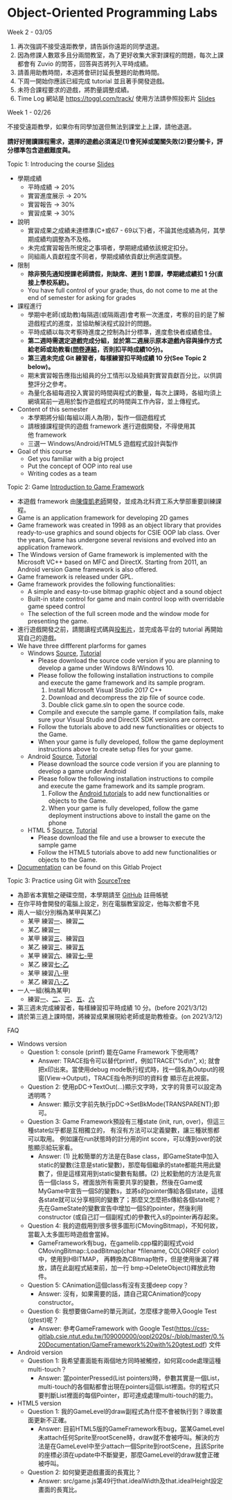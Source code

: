 # Object-Oriented Programming Labs

Week 2 - 03/05

1. 再次強調不接受遠距教學，請告訴你遠距的同學退選。
2. 因為修課人數眾多且分兩間教室，為了更好收集大家對課程的問題，每次上課都會有 Zuvio 的問答，回答與否將列入平時成績。
3. 請善用助教時間，本週將會研討延長整題的助教時間。
4. 下周一開始你應該已經完成 tutorial 並且著手開發遊戲。
5. 未符合課程要求的遊戲，將酌量調整成績。
6. Time Log 網站是 https://toggl.com/track/ 使用方法請參照投影片 [Slides](https://css-gitlab.csie.ntut.edu.tw/109000000/oopl2020s/-/blob/master/3.%20Slides/OOPL_Week_1.pdf)


Week 1 - 02/26

不接受遠距教學，如果你有同學加選但無法到課堂上上課，請他退選。

**請好好閱讀課程需求，選擇的遊戲必須滿足(1)會死掉或闖關失敗(2)要分關卡，評分標準包含遊戲難度與。**

Topic 1: Introducing the course [Slides](https://css-gitlab.csie.ntut.edu.tw/109000000/oopl2020s/-/blob/master/3.%20Slides/OOPL_Week_1.pdf)

- 學期成績
    - 平時成績 -> 20% 
    - 實習進度展示 -> 20% 
    - 實習報告 -> 30% 
    - 實習成果 -> 30%
- 說明
    - 實習成果之成績未達標準(C+或67 - 69以下)者，不論其他成績為何，其學期成績均調整為不及格。
    - 未完成實習報告所規定之事項者，學期總成績依該規定扣分。
    - 同組兩人貢獻程度不同者，學期成績依貢獻比例適度調整。
- 限制
    - **除非預先通知授課老師請假，則缺席、遲到 1 節課，學期總成績扣 1 分(直接上學校系統)。**
    - You have full control of your grade; thus, do not come to me at the end of semester for asking for grades
- 課程進行
    - 學期中老師(或助教)每隔週(或隔兩週)會考察一次進度，考察的目的是了解遊戲程式的進度，並協助解決程式設計的問題。
    - 平時成績以每次考察時進度之控制為計分標準，進度愈快者成績愈佳。
    - **第二週時需選定遊戲完成分組，並於第二週展示原本遊戲內容與操作方式給老師或助教看([問卷連結](https://forms.gle/rD1nx5tKYaxBARvV8)，否則扣平時成績10分)。**
    - **第三週未完成 Git 練習者，每樣練習扣平時成績 10 分(See Topic 2 below)。**
    - 期末實習報告應指出組員的分工情形以及組員對實習貢獻百分比，以供調整評分之參考。
    - 為量化各組每週投入實習的時間與程式的數量，每次上課時，各組均須上網填寫前一週用於製作遊戲程式的時間與工作內容，並上傳程式。
- Content of this semester
    - 本學期將分組(每組以兩人為限)，製作一個遊戲程式
    - 請根據課程提供的遊戲 framework 進行遊戲開發，不得使用其他 framework
    - 三選一 Windows/Android/HTML5 遊戲程式設計與製作
- Goal of this course
    - Get you familiar with a big project
    - Put the concept of OOP into real use
    - Writing codes as a team

Topic 2: Game [Introduction to Game Framework](https://css-gitlab.csie.ntut.edu.tw/109000000/oopl2020s/-/blob/master/3.%20Slides/Intro_to_GameFramework.pdf)

- 本遊戲 framework 由[陳偉凱老師](http://www.cc.ntut.edu.tw/~wkchen/)開發，並成為北科資工系大學部重要訓練課程。
- Game is an application framework for developing 2D games
- Game framework was created in 1998 as an object library that provides ready-to-use graphics and sound objects for CSIE OOP lab class.  Over the years, Game has undergone several revisions and evolved into an application framework.
- The Windows version of Game framework is implemented with the Microsoft VC++ based on MFC and DirectX. Starting from 2011, an Android version Game framework is also offered.
- Game framework is released under GPL.
- Game framework provides the following functionalities:
    - A simple and easy-to-use bitmap graphic object and a sound object
    - Built-in state control for game and main control loop with overridable game speed control
    - The selection of the full screen mode and the window mode for presenting the game.
- 進行遊戲開發之前，請閱讀程式碼與[投影片](https://css-gitlab.csie.ntut.edu.tw/109000000/oopl2020s/-/blob/master/3.%20Slides/Intro_to_GameFramework.pdf)，並完成各平台的 tutorial 再開始寫自己的遊戲。
- We have three diffferent plarforms for games
    - Windows [Source](https://css-gitlab.csie.ntut.edu.tw/109000000/oopl2020s/-/blob/master/4.%20Source%20Code/game4.10.zip), [Tutorial](https://css-gitlab.csie.ntut.edu.tw/109000000/oopl2020s/-/tree/master/0.%20Documentation)
        - Please download the source code version if you are planning to develop a game under Windows 8/Windows 10.
        - Please follow the following installation instructions to compile and execute the game framework and its sample program.
            1. Install Microsoft Visual Studio 2017 C++
            2. Download and decompress the zip file of source code.
            3. Double click game.sln to open the source code.
        - Compile and execute the sample game. If compilation fails, make sure your Visual Studio and DirectX SDK versions are correct.
        - Follow the tutorials above to add new functionalities or objects to the Game.
        - When your game is fully developed, follow the game deployment instructions above to create setup files for your game.
    - Android [Source](https://css-gitlab.csie.ntut.edu.tw/109000000/oopl2020s/-/blob/master/4.%20Source%20Code/androidGameV2.4.rar), [Tutorial](https://css-gitlab.csie.ntut.edu.tw/109000000/oopl2020s/-/tree/master/0.%20Documentation)
        - Please download the source code version if you are planning to develop a game under Android
        - Please follow the following installation instructions to compile and execute the game framework and its sample program.
            1. Follow the [Android tutorials](https://css-gitlab.csie.ntut.edu.tw/109000000/oopl2020s/-/blob/master/0.%20Documentation/Android_tutorials.pdf) to add new functionalities or objects to the Game.
            2. When your game is fully developed, follow the game deployment instructions above to install the game on the phone
    - HTML 5 [Source](https://css-gitlab.csie.ntut.edu.tw/109000000/oopl2020s/-/blob/master/4.%20Source%20Code/html5_game3.3.zip), [Tutorial](https://css-gitlab.csie.ntut.edu.tw/109000000/oopl2020s/-/tree/master/0.%20Documentation)
        - Please download the file and use a browser to execute the sample game
        - Follow the HTML5 tutorials above to add new functionalities or objects to the Game.
- [Documentation](https://css-gitlab.csie.ntut.edu.tw/109000000/oopl2020s/-/tree/master/0.%20Documentation) can be found on this Gitlab Project

Topic 3: Practice using Git with [SourceTree](https://www.sourcetreeapp.com/)

- 為節省本實驗之硬碟空間，本學期請至 [GitHub](https://github.com/) 註冊帳號
- 在你平時會開發的電腦上設定，別在電腦教室設定，他每次都會不見
- 兩人一組(分別稱為某甲與某乙)
    - 某甲 練習[一](https://css-gitlab.csie.ntut.edu.tw/109000000/oopl2020s/-/blob/master/1.%20Practice%20Git/GitTutorial-1.pdf)、練習[二](https://css-gitlab.csie.ntut.edu.tw/109000000/oopl2020s/-/blob/master/1.%20Practice%20Git/GitTutorial-2.pdf)
    - 某乙 練習[一](https://css-gitlab.csie.ntut.edu.tw/109000000/oopl2020s/-/blob/master/1.%20Practice%20Git/GitTutorial-1.pdf)
    - 某甲 練習[三](https://css-gitlab.csie.ntut.edu.tw/109000000/oopl2020s/-/blob/master/1.%20Practice%20Git/GitTutorial-3.pdf)、練習[四](https://css-gitlab.csie.ntut.edu.tw/109000000/oopl2020s/-/blob/master/1.%20Practice%20Git/GitTutorial-4.pdf)
    - 某乙 練習[三](https://css-gitlab.csie.ntut.edu.tw/109000000/oopl2020s/-/blob/master/1.%20Practice%20Git/GitTutorial-3.pdf)、練習[五](https://css-gitlab.csie.ntut.edu.tw/109000000/oopl2020s/-/blob/master/1.%20Practice%20Git/GitTutorial-5.pdf)
    - 某甲 練習[六](https://css-gitlab.csie.ntut.edu.tw/109000000/oopl2020s/-/blob/master/1.%20Practice%20Git/GitTutorial-6.pdf)、練習[七-甲](https://css-gitlab.csie.ntut.edu.tw/109000000/oopl2020s/-/blob/master/1.%20Practice%20Git/GitTutorial-7A.pdf)
    - 某乙 練習[七-乙](https://css-gitlab.csie.ntut.edu.tw/109000000/oopl2020s/-/blob/master/1.%20Practice%20Git/GitTutorial-7B.pdf)
    - 某甲 練習[八-甲](https://css-gitlab.csie.ntut.edu.tw/109000000/oopl2020s/-/blob/master/1.%20Practice%20Git/GitTutorial-8A.pdf)
    - 某乙 練習[八-乙](https://css-gitlab.csie.ntut.edu.tw/109000000/oopl2020s/-/blob/master/1.%20Practice%20Git/GitTutorial-8B.pdf)
- 一人一組(稱為某甲)
    - 練習[一](https://css-gitlab.csie.ntut.edu.tw/109000000/oopl2020s/-/blob/master/1.%20Practice%20Git/GitTutorial-1.pdf)、[二](https://css-gitlab.csie.ntut.edu.tw/109000000/oopl2020s/-/blob/master/1.%20Practice%20Git/GitTutorial-2.pdf)、[三](https://css-gitlab.csie.ntut.edu.tw/109000000/oopl2020s/-/blob/master/1.%20Practice%20Git/GitTutorial-3.pdf)、[五](https://css-gitlab.csie.ntut.edu.tw/109000000/oopl2020s/-/blob/master/1.%20Practice%20Git/GitTutorial-5.pdf)、[六](https://css-gitlab.csie.ntut.edu.tw/109000000/oopl2020s/-/blob/master/1.%20Practice%20Git/GitTutorial-6.pdf)
- 第三週未完成練習者，每樣練習扣平時成績 10 分。(before 2021/3/12)
- 請於第三週上課時間，將練習成果展現給老師或是助教檢查。(on 2021/3/12)

FAQ

- Windows version
    - Question 1: console (printf) 能在Game Framework 下使用嗎?
        - Answer: TRACE指令可以替代printf，例如TRACE("%d\n", x); 就會把x印出來。當使用debug mode執行程式時，找一個名為Output的視窗(View->Output)，TRACE指令所列印的資料會 顯示在此視窗。
    - Question 2: 使用pDC->TextOut(...)顯示文字時，文字的背景可以設定為透明嗎？
        - Answer: 顯示文字前先執行pDC->SetBkMode(TRANSPARENT);即可。
    - Question 3: Game Framework預設有三種state (init, run, over)，但這三種state似乎都是互相獨立的， 有沒有方法可以定義變數，讓三種狀態都可以取用。 例如讓在run狀態時的計分用的int score，可以傳到over的狀態顯示給玩家看。
        - Answer: (1) 比較簡單的方法是在Base class，即GameState中加入static的變數(注意是static變數)，那麼每個繼承的state都能共用此變數了，但是這樣寫用到static變數有點髒。(2) 比較勤勉的方法是先宣告一個class S，裡面放所有需要共享的變數，然後在Game或MyGame中宣告一個S的變數s，並將s的pointer傳給各個state，這樣各state就可以分享相同的變數了；那麼又怎麼把s傳給各個state呢？先在GameState的變數宣告中增加一個S的pointer，然後利用constructor (或自己訂一個副程式)的參數代入s的pointer再存起來。
    - Question 4: 我的遊戲用到很多很多圖形(CMovingBitmap)，不知何故，當載入太多圖形時遊戲會當掉。
        - GameFramework有bug，在gamelib.cpp檔的副程式void CMovingBitmap::LoadBitmap(char *filename, COLORREF color)中，使用到HBITMAP， 再轉換為CBitmap物件，但是使用後漏了釋放，請在此副程式結束前，加一行 bmp->DeleteObject()釋放此物件。
    - Question 5: CAnimation這個class有沒有支援deep copy？
        - Answer: 沒有，如果需要的話，請自己寫CAnimation的copy constructor。
    - Question 6: 我想要做Game的單元測試，怎麼樣才能帶入Google Test (gtest)呢？
        - Answer: 參考GameFramework with Google Test(https://css-gitlab.csie.ntut.edu.tw/109000000/oopl2020s/-/blob/master/0.%20Documentation/GameFramework%20with%20gtest.pdf) 文件
- Android version
    - Question 1: 我希望畫面能有兩個地方同時被觸控，如何寫code處理這種multi-touch？
        - Answer:  當pointerPressed(List<Pointer> pointers)時，參數其實是一個List，multi-touch的各個點都會出現在pointers這個List裡面。你的程式只要判斷List裡面的每個Pointer，即可達成處理multi-touch的能力。
- HTML5 version
    - Question 1: 我的GameLevel的draw副程式為什麼不會被執行到？導致畫面更新不正確。
        - Answer: 目前HTML5版的GameFramework有bug，當某GameLevel未attach任何Sprite至rootScene時，draw就不會被呼叫。解決的方法是在GameLevel中至少attach一個Sprite到rootScene，且該Sprite的座標必須在update中不斷變更，那麼GameLevel的draw就會正確被呼叫。
    - Question 2: 如何變更遊戲畫面的長寬比？
        - Answer: src/game.js第49行that.idealWidth及that.idealHeight設定畫面的長寬比。




